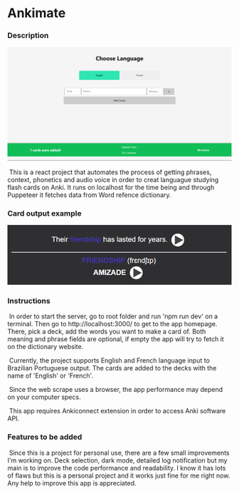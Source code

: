 # Ankimate




### Description	

![Homepage](docs/homepage.png) 	

​	This is a react project that automates the process of getting phrases, context, phonetics and audio voice in order to creat languague studying flash cards on Anki. It runs on localhost for the time being and through Puppeteer it fetches data from Word refence dictionary.

[Wordrefence]: https://www.wordreference.com/

### Card output example	
![Card formatting example](docs/formatting-example.png)

### Instructions

​	In order to start the server, go to root folder and run 'npm run dev' on a terminal. Then go to http://localhost:3000/ to get to the app homepage. There, pick a deck, add the words you want to make a card of. Both meaning and phrase fields are optional, if empty the app will try to fetch it on the dictionary website.

​	Currently, the project supports English and French language input to Brazilian Portuguese output. The cards are added to the decks with the name of 'English' or 'French'.

​	Since the web scrape uses a browser, the app performance may depend on your computer specs.

​	This app requires Ankiconnect extension in order to access Anki software API.	

[Ankiconnect]: https://ankiweb.net/shared/info/2055492159

### Features to be added

​	Since this is a project for personal use, there are a few small improvements I'm working on. Deck selection, dark mode, detailed log notification but my main is to improve the code performance and readability. I know it has lots of flaws but this is a personal project and it works just fine for me right now. Any help to improve this app is appreciated.